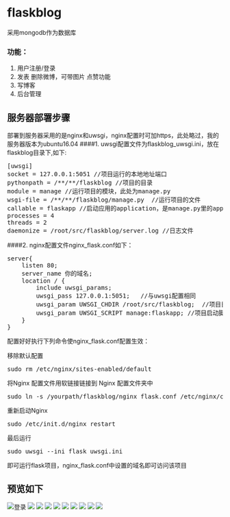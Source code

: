 # flaskblog

采用mongodb作为数据库
### 功能：
1. 用户注册/登录
2. 发表 删除微博，可带图片 点赞功能
3. 写博客
4. 后台管理

## 服务器部署步骤
部署到服务器采用的是nginx和uwsgi，nginx配置时可加https，此处略过，我的服务器版本为ubuntu16.04
####1. uwsgi配置文件为flaskblog_uwsgi.ini，放在flaskblog目录下,如下:
<pre>
[uwsgi]
socket = 127.0.0.1:5051 //项目运行的本地地址端口
pythonpath = /**/**/flaskblog //项目的目录
module = manage //运行项目的模块，此处为manage.py
wsgi-file = /**/**/flaskblog/manage.py  //运行项目的文件
callable = flaskapp //启动应用的application，是manage.py里的app
processes = 4
threads = 2
daemonize = /root/src/flaskblog/server.log //日志文件</pre>

####2. nginx配置文件nginx_flask.conf如下：
<pre>
server{
    listen 80;
    server_name 你的域名;
    location / {
        include uwsgi_params; 
        uwsgi_pass 127.0.0.1:5051;   //与uwsgi配置相同
        uwsgi_param UWSGI_CHDIR /root/src/flaskblog;  //项目目录
        uwsgi_param UWSGI_SCRIPT manage:flaskapp; //项目启动脚本和app
    }
}
</pre>
配置好好执行下列命令使nginx_flask.conf配置生效：

移除默认配置
<pre>sudo rm /etc/nginx/sites-enabled/default</pre>

将Nginx 配置文件用软链接链接到 Nginx 配置文件夹中

<pre>sudo ln -s /yourpath/flaskblog/nginx_flask.conf /etc/nginx/conf.d/</pre>
重新启动Nginx
<pre>sudo /etc/init.d/nginx restart</pre>
最后运行
<pre>sudo uwsgi --ini flask_uwsgi.ini</pre>
即可运行flask项目，nginx_flask.conf中设置的域名即可访问该项目

## 预览如下
![登录](https://i.imgur.com/sPVCJ1i.png)
![](https://i.imgur.com/negU7vE.png)
![](https://i.imgur.com/SNdnjGu.png)
![](https://i.imgur.com/SNV8v0C.png)
![](https://i.imgur.com/tQ3gsjE.png)
![](https://i.imgur.com/D4Gr92S.png)
![](https://i.imgur.com/c7AcUeO.png)
![](https://i.imgur.com/jUtfU6X.png)
![](https://i.imgur.com/N9NatW4.png)
![](https://i.imgur.com/gXVUoXd.png)